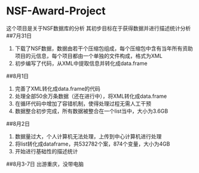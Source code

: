 # NSF-Award-Project
这个项目是关于NSF数据库的分析
其初步目标在于获得数据并进行描述统计分析
##7月31日

1. 下载了NSF数据，数据由若干个压缩包组成，每个压缩包中含有当年所有资助项目的元信息，每个项目都由一个单独的文件构成，格式为XML
2. 初步编写了代码，从XML中提取信息并转化成data.frame

##8月1日

1. 完善了XML转化成data.frame的代码
2. 处理全部50余万条数据（还在进行中），将XML转化成data.frame
3. 在循环代码中增加了容错机制，使得处理过程无需人工干预
4. 数据整合初步完成，所有数据被整合在一个list当中，大小为3.6GB

##8月2日
1. 数据量过大，个人计算机无法处理，上传到中心计算机进行处理
2. 将list转化成dataframe，共532782个案，874个变量，大小为4GB
3. 开始进行基础性的描述统计

##8月3-7日
出游重庆，没带电脑
